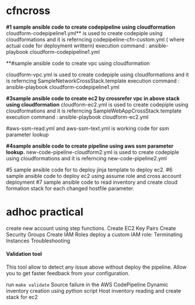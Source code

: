 # cfncross

**#1 sample ansible code to create codepipeline using cloudformation**
cloudform-codepipeline1.yml**  is used to create codepiple using cloudformations and it is referncing  codepipeline-cfn-custom.yml ( where actual code for deployment writtern)
execution command : ansible-playbook cloudform-codepipeline1.yml

**#sample ansible code to create vpc using cloudformation

cloudform-vpc.yml  is used to create codepiple using cloudformations and it is referncing  SampleNetworkCrossStack.template
execution command : ansible-playbook cloudform-codepipeline1.yml


**#3sample ansible code to create ec2 by crossrefer vpc in above stack using cloudformation**
cloudform-ec2.yml  is used to create codepiple using cloudformations and it is referncing  SampleWebAppCrossStack.template 
execution command : ansible-playbook cloudform-ec2.yml

#aws-ssm-read.yml and aws-ssm-text.yml is working code for ssm parameter lookup

**#4sample ansible code to create pipeline using aws ssm parameter lookup.**
new-code-pipeline-cloudform2.yml is used to create codepiple using cloudformations and it is referncing  new-code-pipeline2.yml 

#5 sample ansible code for to deploy jinja template to deploy ec2.
#6 sample ansible code to deploy ec2 using assume role and cross account deployment
#7 sample ansible code to read inventory and create cloud formation stack for each changed hostfile parameter.
# adhoc practical
create new account using step functions.
Create EC2 Key Pairs
Create Security Groups
Create IAM Roles
deploy a custom IAM role:
Terminating Instances
Troubleshooting 
#### Validation tool

This tool allow to detect any issue above without deploy the pipeline. Allow you to get faster feedback from your configuration.

run `make validate`
Source failure in the AWS CodePipeline
Dynamic inventory creation using python script
Host inventory reading and create stack for ec2
